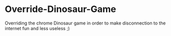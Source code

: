 # Override-Dinosaur-Game
Overriding the chrome Dinosaur game in order to make disconnection to the internet fun and less useless ;)
